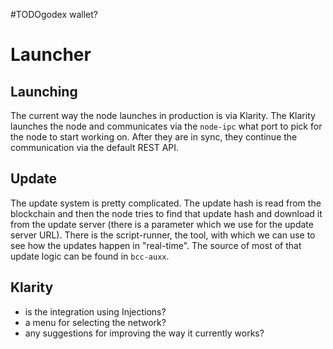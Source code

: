 #TODOgodex wallet?
# Launcher

## Launching

The current way the node launches in production is via Klarity.
The Klarity launches the node and communicates via the `node-ipc` what port to pick for the node to start working on.
After they are in sync, they continue the communication via the default REST API.

## Update

The update system is pretty complicated. The update hash is read from the blockchain and then the node tries to find that update hash and download it from the update server (there is a parameter which we use for the update server URL).
There is the script-runner, the tool, with which we can use to see how the updates happen in "real-time".
The source of most of that update logic can be found in `bcc-auxx`.

## Klarity

- is the integration using Injections?
- a menu for selecting the network?
- any suggestions for improving the way it currently works?

